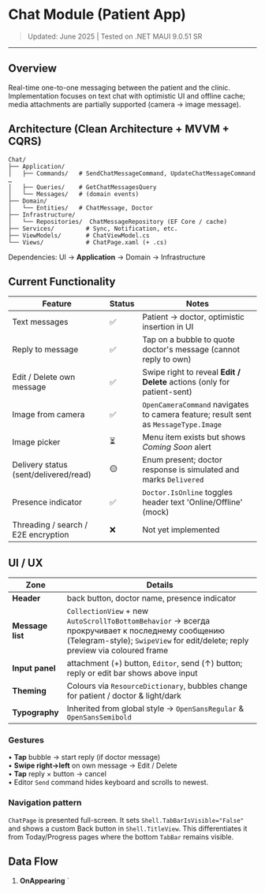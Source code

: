 # Chat Module (Patient App)

> Updated: June 2025 | Tested on .NET MAUI 9.0.51 SR

---

## Overview
Real-time one-to-one messaging between the patient and the clinic. Implementation focuses on text chat with optimistic UI and offline cache; media attachments are partially supported (camera → image message).

## Architecture (Clean Architecture + MVVM + CQRS)
```
Chat/
├── Application/
│   ├── Commands/   # SendChatMessageCommand, UpdateChatMessageCommand …
│   ├── Queries/    # GetChatMessagesQuery
│   └── Messages/   # (domain events)
├── Domain/
│   └── Entities/   # ChatMessage, Doctor
├── Infrastructure/
│   └── Repositories/  ChatMessageRepository (EF Core / cache)
├── Services/         # Sync, Notification, etc.
├── ViewModels/       # ChatViewModel.cs
└── Views/            # ChatPage.xaml (+ .cs)
```
Dependencies: UI → **Application** → Domain → Infrastructure

## Current Functionality
| Feature | Status | Notes |
|---------|--------|-------|
| Text messages | ✅ | Patient → doctor, optimistic insertion in UI |
| Reply to message | ✅ | Tap on a bubble to quote doctor's message (cannot reply to own) |
| Edit / Delete own message | ✅ | Swipe right to reveal **Edit / Delete** actions (only for patient-sent) |
| Image from camera | ✅ | `OpenCameraCommand` navigates to camera feature; result sent as `MessageType.Image` |
| Image picker | ⏳ | Menu item exists but shows *Coming Soon* alert |
| Delivery status (sent/delivered/read) | 🟡 | Enum present; doctor response is simulated and marks `Delivered` |
| Presence indicator | ✅ | `Doctor.IsOnline` toggles header text 'Online/Offline' (mock) |
| Threading / search / E2E encryption | ❌ | Not yet implemented |

## UI / UX
| Zone | Details |
|------|---------|
| **Header** | back button, doctor name, presence indicator |
| **Message list** | `CollectionView` + new `AutoScrollToBottomBehavior` → всегда прокручивает к последнему сообщению (Telegram-style); `SwipeView` for edit/delete; reply preview via coloured frame |
| **Input panel** | attachment (+) button, `Editor`, send (↑) button; reply or edit bar shows above input |
| **Theming** | Colours via `ResourceDictionary`, bubbles change for patient / doctor & light/dark |
| **Typography** | Inherited from global style → `OpenSansRegular` & `OpenSansSemibold` |

### Gestures
• **Tap** bubble → start reply (if doctor message)  
• **Swipe right→left** on own message → Edit / Delete  
• **Tap** reply × button → cancel  
• Editor `Send` command hides keyboard and scrolls to newest.

### Navigation pattern
`ChatPage` is presented full-screen. It sets `Shell.TabBarIsVisible="False"` and shows a custom Back button in `Shell.TitleView`. This differentiates it from Today/Progress pages where the bottom `TabBar` remains visible.

## Data Flow
1. **OnAppearing** `